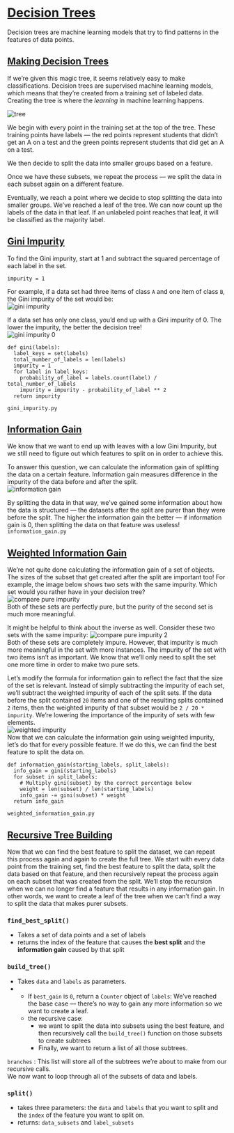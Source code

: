 # [Decision Trees](https://www.codecademy.com/courses/machine-learning/lessons/ml-decision-trees/exercises/trees)

Decision trees are machine learning models that try to find patterns in the features of data points.

## [Making Decision Trees](https://www.codecademy.com/courses/machine-learning/lessons/ml-decision-trees/exercises/creating-trees)

If we’re given this magic tree, it seems relatively easy to make classifications.
Decision trees are supervised machine learning models, which means that they’re created from a training set of labeled data.
Creating the tree is where the *learning* in machine learning happens.

![tree](images/tree_gif.gif)

We begin with every point in the training set at the top of the tree.
These training points have labels — the red points represent students that didn’t get an A on a test and the green points represent students that did get an A on a test.

We then decide to split the data into smaller groups based on a feature.

Once we have these subsets, we repeat the process — we split the data in each subset again on a different feature.

Eventually, we reach a point where we decide to stop splitting the data into smaller groups. 
We’ve reached a leaf of the tree. We can now count up the labels of the data in that leaf. 
If an unlabeled point reaches that leaf, it will be classified as the majority label.

## [Gini Impurity](https://www.codecademy.com/courses/machine-learning/lessons/ml-decision-trees/exercises/impurity)

To find the Gini impurity, start at 1 and subtract the squared percentage of each label in the set.
```
impurity = 1
```
For example, if a data set had three items of class `A` and one item of class `B`, the Gini impurity of the set would be:  
![gini impurity](images/gini_impurity.jpg)

If a data set has only one class, you’d end up with a Gini impurity of 0. The lower the impurity, the better the decision tree!  
![gini impurity 0](images/gini_impurity0.jpg)

```
def gini(labels):
  label_keys = set(labels)
  total_number_of_labels = len(labels)
  impurity = 1
  for label in label_keys:
    probability_of_label = labels.count(label) / total_number_of_labels
    impurity = impurity - probability_of_label ** 2
  return impurity
```

`gini_impurity.py`

## [Information Gain](https://www.codecademy.com/courses/machine-learning/lessons/ml-decision-trees/exercises/information-gain)

We know that we want to end up with leaves with a low Gini Impurity, but we still need to figure out which features to split on in order to achieve this. 

To answer this question, we can calculate the information gain of splitting the data on a certain feature.
Information gain measures difference in the impurity of the data before and after the split.  
![information gain](images/info.svg)  

By splitting the data in that way, we’ve gained some information about how the data is structured — the datasets after the split are purer than they were before the split. 
The higher the information gain the better — if information gain is 0, then splitting the data on that feature was useless!  
`information_gain.py`

## [Weighted Information Gain](https://www.codecademy.com/courses/machine-learning/lessons/ml-decision-trees/exercises/weighted-information-gain)
We’re not quite done calculating the information gain of a set of objects.
The sizes of the subset that get created after the split are important too!
For example, the image below shows two sets with the same impurity. 
Which set would you rather have in your decision tree?  
![compare pure impurity](images/impurity-0.svg)  
Both of these sets are perfectly pure, but the purity of the second set is much more meaningful.

It might be helpful to think about the inverse as well. Consider these two sets with the same impurity:
![compare pure impurity 2](images/impurity-5.svg)  
Both of these sets are completely impure. 
However, that impurity is much more meaningful in the set with more instances.
The impurity of the set with two items isn’t as important. 
We know that we’ll only need to split the set one more time in order to make two pure sets.

Let’s modify the formula for information gain to reflect the fact that the size of the set is relevant. 
Instead of simply subtracting the impurity of each set, we’ll subtract the weighted impurity of each of the split sets.
If the data before the split contained `20` items and one of the resulting splits contained `2` items, then the weighted impurity of that subset would be `2 / 20 * impurity`.
We’re lowering the importance of the impurity of sets with few elements.  
![weighted impurity](images/weighted_info.svg)  
Now that we can calculate the information gain using weighted impurity, let’s do that for every possible feature. 
If we do this, we can find the best feature to split the data on.
```
def information_gain(starting_labels, split_labels):
  info_gain = gini(starting_labels)
  for subset in split_labels:
    # Multiply gini(subset) by the correct percentage below
    weight = len(subset) / len(starting_labels)
    info_gain -= gini(subset) * weight
  return info_gain
```
`weighted_information_gain.py`

## [Recursive Tree Building](https://www.codecademy.com/courses/machine-learning/lessons/ml-decision-trees/exercises/recursion)

Now that we can find the best feature to split the dataset, we can repeat this process again and again to create the full tree.
We start with every data point from the training set, find the best feature to split the data, split the data based on that feature, and then recursively repeat the process again on each subset that was created from the split.
We’ll stop the recursion when we can no longer find a feature that results in any information gain.
In other words, we want to create a leaf of the tree when we can’t find a way to split the data that makes purer subsets.

### `find_best_split()`
* Takes a set of data points and a set of labels
* returns the index of the feature that causes the **best split** and the **information gain** caused by that split

### `build_tree()`
* Takes `data` and `labels` as parameters.
* 
  * If `best_gain` is `0`, return a `Counter` object of `labels`: We’ve reached the base case — there’s no way to gain any more information so we want to create a leaf.
  * the recursive case: 
    * we want to split the data into subsets using the best feature, and then recursively call the `build_tree()` function on those subsets to create subtrees
    * Finally, we want to return a list of all those subtrees.

`branches` : This list will store all of the subtrees we’re about to make from our recursive calls.  
We now want to loop through all of the subsets of data and labels.

### `split()`
* takes three parameters: the `data` and `labels` that you want to split and the `index` of the feature you want to split on.
* returns: `data_subsets` and `label_subsets`
